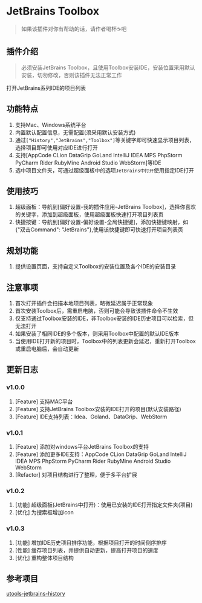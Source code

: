# JetBrains Toolbox

> 如果该插件对你有帮助的话，请作者喝杯☕️吧

## 插件介绍

> 必须安装JetBrains Toolbox，且使用Toolbox安装IDE，安装位置采用默认安装，切勿修改，否则该插件无法正常工作

打开JetBrains系列IDE的项目列表

## 功能特点

1. 支持Mac、Windows系统平台
2. 内置默认配置信息，无需配置(须采用默认安装方式)
3. 通过`["History","JetBrains","Toolbox"]`等关键字即可快速显示项目列表，选择项目即可使用对应IDE进行打开
4. 支持[AppCode CLion DataGrip GoLand IntelliJ IDEA MPS PhpStorm PyCharm Rider RubyMine Android Studio WebStorm]等IDE
5. 选中项目文件夹，可通过超级面板中的选项`JetBrains中打开`使用指定IDE打开

## 使用技巧

1. 超级面板：导航到[偏好设置-我的插件应用-JetBrains Toolbox]，选择你喜欢的关键字，添加到超级面板，使用超级面板快速打开项目列表页
2. 快捷按键：导航到[偏好设置-偏好设置-全局快捷键]，添加快捷键映射，如{"双击Command": "JetBrains"},使用该快捷键即可快速打开项目列表页

## 规划功能

1. 提供设置页面，支持自定义Toolbox的安装位置及各个IDE的安装目录

## 注意事项

1. 首次打开插件会扫描本地项目列表，略微延迟属于正常现象
2. 首次安装Toolbox后，需重启电脑，否则可能会导致该插件命令不生效
3. 仅支持通过Toolbox安装的IDE，非Toolbox安装的IDE历史项目可以检索，但无法打开
4. 如果安装了相同IDE的多个版本，则采用Toolbox中配置的默认IDE版本
5. 当使用IDE打开新的项目时，Toolbox中的列表更新会延迟，重新打开Toolbox或重启电脑后，会自动更新

## 更新日志

### v1.0.0

1. [Feature]   支持MAC平台
2. [Feature]   支持JetBrains Toolbox安装的IDE打开的项目(默认安装路径)
3. [Feature]   IDE支持列表：Idea、Goland、DataGrip、WebStorm

### v1.0.1

1. [Feature]   添加对windows平台JetBrains Toolbox的支持
2. [Feature]   添加更多IDE支持：AppCode CLion DataGrip GoLand IntelliJ IDEA MPS PhpStorm PyCharm Rider RubyMine Android Studio WebStorm
3. [Refactor]  对项目结构进行了整理，便于多平台扩展

### v1.0.2

1. [功能]   超级面板(JetBrains中打开)：使用已安装的IDE打开指定文件夹(项目)
2. [优化]   为搜索框增加icon

### v1.0.3

1. [功能]   增加IDE历史项目排序功能，根据项目打开的时间倒序排序
2. [性能]   缓存项目列表，并提供自动更新，提高打开项目的速度
3. [优化]   重构整体项目结构

## 参考项目

[utools-jetbrains-history](https://github.com/marsvet/uTools-plugins/tree/master/utools-jetbrains-history)